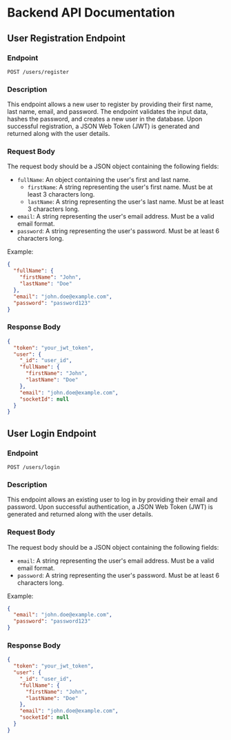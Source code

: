 # Backend API Documentation

## User Registration Endpoint

### Endpoint
`POST /users/register`

### Description
This endpoint allows a new user to register by providing their first name, last name, email, and password. The endpoint validates the input data, hashes the password, and creates a new user in the database. Upon successful registration, a JSON Web Token (JWT) is generated and returned along with the user details.

### Request Body
The request body should be a JSON object containing the following fields:

- `fullName`: An object containing the user's first and last name.
  - `firstName`: A string representing the user's first name. Must be at least 3 characters long.
  - `lastName`: A string representing the user's last name. Must be at least 3 characters long.
- `email`: A string representing the user's email address. Must be a valid email format.
- `password`: A string representing the user's password. Must be at least 6 characters long.

Example:
```json
{
  "fullName": {
    "firstName": "John",
    "lastName": "Doe"
  },
  "email": "john.doe@example.com",
  "password": "password123"
}
```

### Response Body
```json
{
  "token": "your_jwt_token",
  "user": {
    "_id": "user_id",
    "fullName": {
      "firstName": "John",
      "lastName": "Doe"
    },
    "email": "john.doe@example.com",
    "socketId": null
  }
}
```

## User Login Endpoint

### Endpoint
`POST /users/login`

### Description
This endpoint allows an existing user to log in by providing their email and password. Upon successful authentication, a JSON Web Token (JWT) is generated and returned along with the user details.

### Request Body
The request body should be a JSON object containing the following fields:

- `email`: A string representing the user's email address. Must be a valid email format.
- `password`: A string representing the user's password. Must be at least 6 characters long.

Example:
```json
{
  "email": "john.doe@example.com",
  "password": "password123"
}
```

### Response Body
```json
{
  "token": "your_jwt_token",
  "user": {
    "_id": "user_id",
    "fullName": {
      "firstName": "John",
      "lastName": "Doe"
    },
    "email": "john.doe@example.com",
    "socketId": null
  }
}
```

